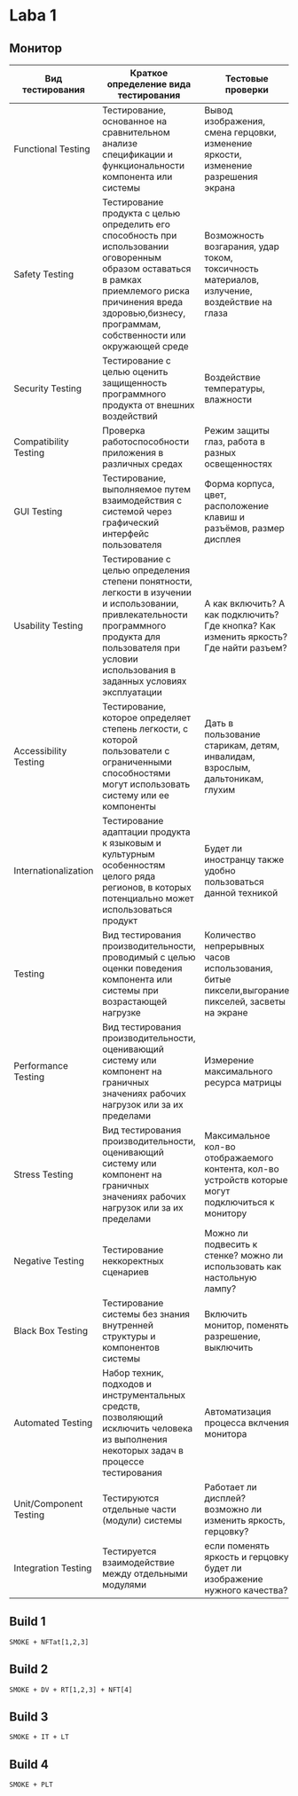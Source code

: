 # Laba 1

## Монитор

| Вид тестирования | Краткое определение вида тестирования | Тестовые проверки |
|----------------|---------|----------------|
| Functional Testing | Тестирование, основанное на сравнительном анализе спецификации и функциональности компонента или системы | Вывод изображения, смена герцовки, изменение яркости, изменение разрешения экрана |
|Safety Testing | Тестирование продукта с целью определить его способность при использовании оговоренным образом оставаться в рамках приемлемого риска причинения вреда здоровью,бизнесу, программам, собственности или окружающей среде |Возможность возгарания, удар током, токсичность материалов, излучение, воздействие на глаза| 
|Security Testing |Тестирование с целью оценить защищенность программного продукта от внешних воздействий| Воздействие температуры, влажности |
|Compatibility Testing |Проверка работоспособности приложения в различных средах|Режим защиты глаз, работа в разных освещенностях |
|GUI Testing|Тестирование, выполняемое путем взаимодействия с системой через графический интерфейс пользователя| Форма корпуса, цвет, расположение клавиш и разъёмов, размер дисплея|
|Usability Testing|Тестирование с целью определения степени понятности, легкости в изучении и использовании, привлекательности программного продукта для пользователя при условии использования в заданных условиях эксплуатации| А как включить? А как подключить? Где кнопка? Как изменить яркость? Где найти разъем?|
|Accessibility Testing|Тестирование, которое определяет степень легкости, с которой пользователи с ограниченными способностями могут использовать систему или ее компоненты| Дать в пользование старикам, детям, инвалидам, взрослым, дальтоникам, глухим|
|Internationalization|Тестирование адаптации продукта к языковым и культурным особенностям целого ряда регионов, в которых потенциально может использоваться продукт| Будет ли иностранцу также удобно пользоваться данной техникой |
| Testing|Вид тестирования производительности, проводимый с целью оценки поведения компонента или системы при возрастающей нагрузке|Количество непрерывных часов использования, битые пиксели,выгорание пикселей, засветы на экране |
 |Performance Testing|Вид тестирования производительности, оценивающий систему или компонент на граничных значениях рабочих нагрузок или за их пределами| Измерение максимального ресурса матрицы|
 |Stress Testing|Вид тестирования производительности, оценивающий систему или компонент на граничных значениях рабочих нагрузок или за их пределами|Максимальное кол-во отображаемого контента, кол-во устройств которые могут подключиться к монитору|
| Negative Testing|Тестирование неккоректных сценариев|Можно ли подвесить к стенке? можно ли использовать как настольную лампу? |
 |Black Box Testing|Тестирование системы без знания внутренней структуры и компонентов системы| Включить монитор, поменять разрешение, выключить|
  | Automated Testing| Набор техник, подходов и инструментальных средств, позволяющий исключить человека из выполнения некоторых задач в процессе тестирования|Автоматизация процесса вклчения монитора|
  | Unit/Component Testing|Тестируются отдельные части (модули) системы|Работает ли дисплей? возможно ли изменить яркость, герцовку?|
  | Integration Testing|Тестируется взаимодействие между отдельными модулями|если поменять яркость и герцовку будет ли изображение нужного качества?|
  
  ## Build 1
    SMOKE + NFTat[1,2,3]
  ## Build 2
    SMOKE + DV + RT[1,2,3] + NFT[4]
  ## Build 3
    SMOKE + IT + LT
   ## Build 4
    SMOKE + PLT
    
    
